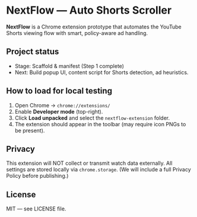 # NextFlow — Auto Shorts Scroller

**NextFlow** is a Chrome extension prototype that automates the YouTube Shorts viewing flow with smart, policy-aware ad handling.

## Project status
- Stage: Scaffold & manifest (Step 1 complete)
- Next: Build popup UI, content script for Shorts detection, ad heuristics.

## How to load for local testing
1. Open Chrome → `chrome://extensions/`
2. Enable **Developer mode** (top-right).
3. Click **Load unpacked** and select the `nextflow-extension` folder.
4. The extension should appear in the toolbar (may require icon PNGs to be present).

## Privacy
This extension will NOT collect or transmit watch data externally. All settings are stored locally via `chrome.storage`. (We will include a full Privacy Policy before publishing.)

## License
MIT — see LICENSE file.

